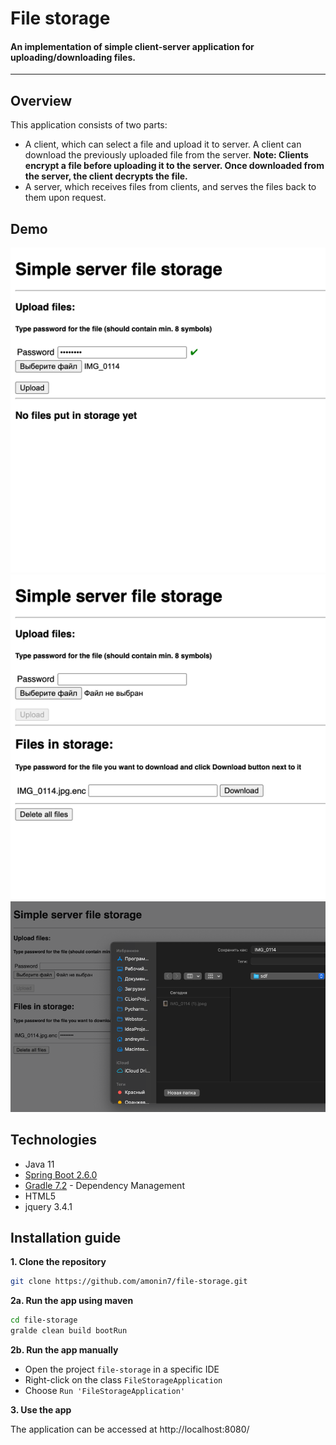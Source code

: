 # File storage

#### An implementation of simple client-server application for uploading/downloading files. ###

---

## Overview

This application consists of two parts:
- A client, which can select a file and upload it to server. A client can download the previously uploaded file from the server. 
  **Note: Clients encrypt a file before uploading it to the server. Once downloaded from the
  server, the client decrypts the file.**
- A server, which receives files from clients, and serves the files back to them upon request.

## Demo

![alt text](https://github.com/amonin7/file-storage/blob/main/demo/uploadFile.png)
![alt text](https://github.com/amonin7/file-storage/blob/main/demo/watchFiles.png)
![alt text](https://github.com/amonin7/file-storage/blob/main/demo/downoadFile.png)

## Technologies

- Java 11
- [Spring Boot 2.6.0](https://projects.spring.io/spring-boot)
- [Gradle 7.2](https://gradle.org/) - Dependency Management
- HTML5
- jquery 3.4.1

## Installation guide

**1. Clone the repository**
```bash
git clone https://github.com/amonin7/file-storage.git
```

**2a. Run the app using maven**
```bash
cd file-storage
gralde clean build bootRun
```

**2b. Run the app manually**
- Open the project `file-storage` in a specific IDE
- Right-click on the class `FileStorageApplication`
- Choose `Run 'FileStorageApplication'`

**3. Use the app**

The application can be accessed at http://localhost:8080/

## 